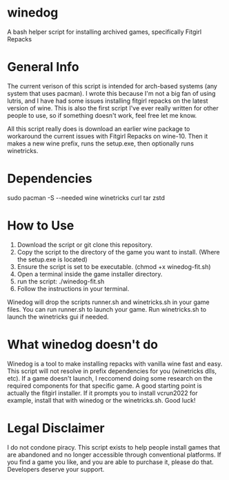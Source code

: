 # winedog
A bash helper script for installing archived games, specifically Fitgirl Repacks

# General Info
The current verison of this script is intended for arch-based systems (any system that uses pacman).
I wrote this because I'm not a big fan of using lutris, and I have had some issues installing fitgirl repacks on the latest version of wine.
This is also the first script I've ever really written for other people to use, so if something doesn't work, feel free let me know. 

All this script really does is download an earlier wine package to workaround the current issues with Fitgirl Repacks on wine-10. 
Then it makes a new wine prefix, runs the setup.exe, then optionally runs winetricks.

# Dependencies 
sudo pacman -S --needed wine winetricks curl tar zstd

# How to Use
1. Download the script or git clone this repository.
2. Copy the script to the directory of the game you want to install. (Where the setup.exe is located)
3. Ensure the script is set to be executable. (chmod +x winedog-fit.sh)
4. Open a terminal inside the game installer directory.
5. run the script: ./winedog-fit.sh
6. Follow the instructions in your terminal.

Winedog will drop the scripts runner.sh and winetricks.sh in your game files. You can run runner.sh to launch your game. Run winetricks.sh to launch the winetricks gui if needed.

# What winedog doesn't do
Winedog is a tool to make installing repacks with vanilla wine fast and easy. This script will not resolve in prefix dependencies for you (winetricks dlls, etc). If a game doesn't launch, I reccomend doing some research on the required components for that specific game. A good starting point is actually the fitgirl installer. If it prompts you to install vcrun2022 for example, install that with winedog or the winetricks.sh. Good luck!

# Legal Disclaimer
I do not condone piracy. This script exists to help people install games that are abandoned and no longer accessible through conventional platforms. If you find a game you like, and you are able to purchase it, please do that. Developers deserve your support.
